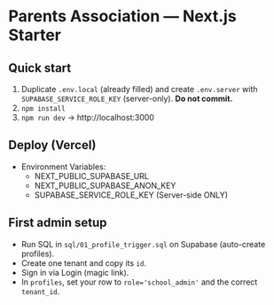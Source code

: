 # Parents Association — Next.js Starter

## Quick start
1) Duplicate `.env.local` (already filled) and create `.env.server` with `SUPABASE_SERVICE_ROLE_KEY` (server-only). **Do not commit.**
2) `npm install`
3) `npm run dev` → http://localhost:3000

## Deploy (Vercel)
- Environment Variables:
  - NEXT_PUBLIC_SUPABASE_URL
  - NEXT_PUBLIC_SUPABASE_ANON_KEY
  - SUPABASE_SERVICE_ROLE_KEY (Server-side ONLY)

## First admin setup
- Run SQL in `sql/01_profile_trigger.sql` on Supabase (auto-create profiles).
- Create one tenant and copy its `id`.
- Sign in via Login (magic link).
- In `profiles`, set your row to `role='school_admin'` and the correct `tenant_id`.
